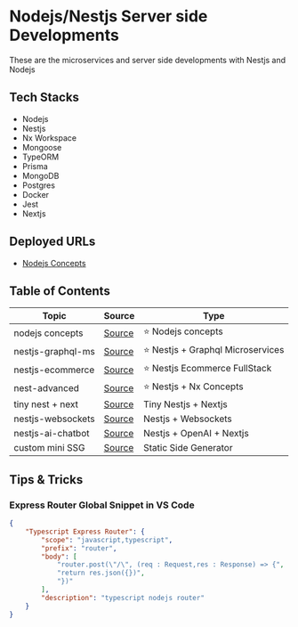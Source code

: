 # Nodejs/Nestjs Server side Developments

These are the microservices and server side developments with Nestjs and Nodejs

## Tech Stacks

- Nodejs
- Nestjs
- Nx Workspace
- Mongoose
- TypeORM
- Prisma
- MongoDB
- Postgres
- Docker
- Jest
- Nextjs

## Deployed URLs

- [Nodejs Concepts](https://nodejs-concepts.onrender.com)

## Table of Contents

| Topic             | Source                                                | Type                               |
| ----------------- | ----------------------------------------------------- | ---------------------------------- |
| nodejs concepts   | [Source](./node-concepts/)                            | ⭐️ Nodejs concepts                |
| nestjs-graphql-ms | [Source](./nest-graphql-ms/)                          | ⭐️ Nestjs + Graphql Microservices |
| nestjs-ecommerce  | [Source](./nest-ecommerce/)                           | ⭐️ Nestjs Ecommerce FullStack     |
| nest-advanced     | [Source](./nest-advanced)                             | ⭐️ Nestjs + Nx Concepts           |
| tiny nest + next  | [Source](./tiny-nest-next/)                           | Tiny Nestjs + Nextjs               |
| nestjs-websockets | [Source](./standalone-apis/nestjs-websockets/)        | Nestjs + Websockets                |
| nestjs-ai-chatbot | [Source](./standalone-apis/nestjs-ai-chatbot/)        | Nestjs + OpenAI + Nextjs           |
| custom mini SSG   | [Source](./custom-static-side-generators/sample-one/) | Static Side Generator              |

## Tips & Tricks

### Express Router Global Snippet in VS Code

```json
{
	"Typescript Express Router": {
		"scope": "javascript,typescript",
		"prefix": "router",
		"body": [
			"router.post(\"/\", (req : Request,res : Response) => {",
			"return res.json({})",
			"})"
		],
		"description": "typescript nodejs router"
	}
}
```
